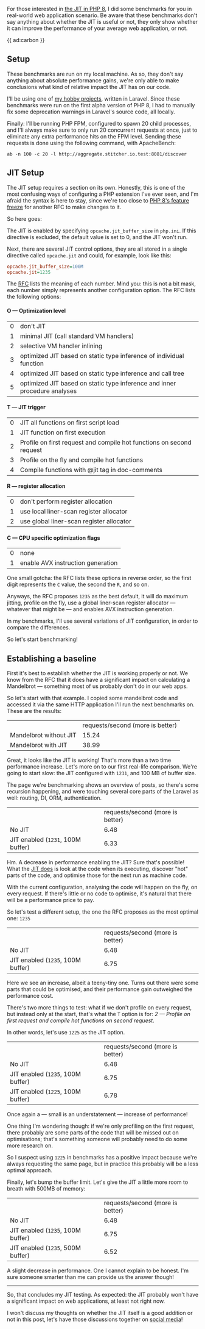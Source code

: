 For those interested in [the JIT in PHP 8](/blog/php-jit), I did some benchmarks for you in real-world web application scenario. Be aware that these benchmarks don't say anything about whether the JIT is useful or not, they only show whether it can improve the performance of your average web application, or not.

{{ ad:carbon }}

## Setup

These benchmarks are run on my local machine. As so, they don't say anything about absolute performance gains, we're only able to make conclusions what kind of relative impact the JIT has on our code.

I'll be using one of [my hobby projects](*https://github.com/brendt/aggregate.stitcher.io), written in Laravel. Since these benchmarks were run on the first alpha version of PHP 8, I had to manually fix some deprecation warnings in Laravel's source code, all locally.

Finally: I'll be running PHP FPM, configured to spawn 20 child processes, and I'll always make sure to only run 20 concurrent requests at once, just to eliminate any extra performance hits on the FPM level. Sending these requests is done using the following command, with ApacheBench:

```
ab -n 100 -c 20 -l http://aggregate.stitcher.io.test:8081/discover
``` 

## JIT Setup

The JIT setup requires a section on its own. Honestly, this is one of the most confusing ways of configuring a PHP extension I've ever seen, and I'm afraid the syntax is here to stay, since we're too close to [PHP 8's feature freeze](/blog/the-latest-php-version) for another RFC to make changes to it. 

So here goes:

The JIT is enabled by specifying `opcache.jit_buffer_size` in `php.ini`. If this directive is excluded, the default value is set to 0, and the JIT won't run.

Next, there are several JIT control options, they are all stored in a single directive called `opcache.jit` and could, for example, look like this:

```ini
opcache.jit_buffer_size=100M
opcache.jit=1235
```

The [RFC](*https://wiki.php.net/rfc/jit) lists the meaning of each number. Mind you: this is not a bit mask, each number simply represents another configuration option. The RFC lists the following options:

#### O — Optimization level

<table>
    <tr><td>0</td> <td>don't JIT</td></tr>
    <tr><td>1</td> <td>minimal JIT (call standard VM handlers)</td></tr>
    <tr><td>2</td> <td>selective VM handler inlining</td></tr>
    <tr><td>3</td> <td>optimized JIT based on static type inference of individual function</td></tr>
    <tr><td>4</td> <td>optimized JIT based on static type inference and call tree</td></tr>
    <tr><td>5</td> <td>optimized JIT based on static type inference and inner procedure analyses</td></tr>
</table>

#### T — JIT trigger

<table>
    <tr><td>0</td> <td>JIT all functions on first script load</td></tr>
    <tr><td>1</td> <td>JIT function on first execution</td></tr>
    <tr><td>2</td> <td>Profile on first request and compile hot functions on second request</td></tr>
    <tr><td>3</td> <td>Profile on the fly and compile hot functions</td></tr>
    <tr><td>4</td> <td>Compile functions with @jit tag in doc-comments</td></tr>
</table>

#### R — register allocation

<table>
    <tr><td>0</td> <td>don't perform register allocation</td></tr>
    <tr><td>1</td> <td>use local liner-scan register allocator</td></tr>
    <tr><td>2</td> <td>use global liner-scan register allocator</td></tr>
</table>

#### C — CPU specific optimization flags

<table>
    <tr><td>0</td> <td>none</td></tr>
    <tr><td>1</td> <td>enable AVX instruction generation</td></tr>
</table>

One small gotcha: the RFC lists these options in reverse order, so the first digit represents the `C` value, the second the `R`, and so on.

Anyways, the RFC proposes `1235` as the best default, it will do maximum jitting, profile on the fly, use a global liner-scan register allocator — whatever that might be — and enables AVX instruction generation. 

In my benchmarks, I'll use several variations of JIT configuration, in order to compare the differences.

So let's start benchmarking!

## Establishing a baseline

First it's best to establish whether the JIT is working properly or not. We know from the RFC that it does have a significant impact on calculating a Mandelbrot — something most of us probably don't do in our web apps. 

So let's start with that example. I copied some mandelbrot code and accessed it via the same HTTP application I'll run the next benchmarks on. These are the results:

<table>
<tr class="table-head">
    <td></td>
    <td class="right">requests/second (more is better)</td>
</tr>
<tr>
    <td>Mandelbrot without JIT</td>
    <td class="right">15.24</td>
</tr>
<tr>
    <td>Mandelbrot with JIT</td>
    <td class="right">38.99</td>
</tr>
</table> 

Great, it looks like the JIT is working! That's more than a two time performance increase. Let's more on to our first real-life comparison. We're going to start slow: the JIT configured with `1231`, and 100 MB of buffer size.

The page we're benchmarking shows an overview of posts, so there's some recursion happening, and were touching several core parts of the Laravel as well: routing, DI, ORM, authentication. 

<table>
<tr class="table-head">
    <td></td>
    <td class="right">requests/second (more is better)</td>
</tr>
<tr>
    <td>No JIT</td>
    <td class="right">6.48</td>
</tr>
<tr>
    <td>JIT enabled (<code>1231</code>, 100M buffer)</td>
    <td class="right">6.33</td>
</tr>
</table>

Hm. A decrease in performance enabling the JIT? Sure that's possible! What the [JIT does](/blog/php-jit) is look at the code when its executing, discover "hot" parts of the code, and optimise those for the next run as machine code.

With the current configuration, analysing the code will happen on the fly, on every request. If there's little or no code to optimise, it's natural that there will be a performance price to pay.

So let's test a different setup, the one the RFC proposes as the most optimal one: `1235`

<table>
<tr class="table-head">
    <td></td>
    <td class="right">requests/second (more is better)</td>
</tr>
<tr>
    <td>No JIT</td>
    <td class="right">6.48</td>
</tr>
<tr>
    <td>JIT enabled (<code>1235</code>, 100M buffer)</td>
    <td class="right">6.75</td>
</tr>
</table>

Here we see an increase, albeit a teeny-tiny one. Turns out there were some parts that could be optimised, and their performance gain outweighed the performance cost.

There's two more things to test: what if we don't profile on every request, but instead only at the start, that's what the `T` option is for: _2 — Profile on first request and compile hot functions on second request_. 

In other words, let's use `1225` as the JIT option.

<table>
<tr class="table-head">
    <td></td>
    <td class="right">requests/second (more is better)</td>
</tr>
<tr>
    <td>No JIT</td>
    <td class="right">6.48</td>
</tr>
<tr>
    <td>JIT enabled (<code>1235</code>, 100M buffer)</td>
    <td class="right">6.75</td>
</tr>
<tr>
    <td>JIT enabled (<code>1225</code>, 100M buffer)</td>
    <td class="right">6.78</td>
</tr>
</table>

Once again a — small is an understatement — increase of performance!

One thing I'm wondering though: if we're only profiling on the first request, there probably are some parts of the code that will be missed out on optimisations; that's something someone will probably need to do some more research on.

So I suspect using `1225` in benchmarks has a positive impact because we're always requesting the same page, but in practice this probably will be a less optimal approach.

Finally, let's bump the buffer limit. Let's give the JIT a little more room to breath with 500MB of memory:

<table>
<tr class="table-head">
    <td></td>
    <td class="right">requests/second (more is better)</td>
</tr>
<tr>
    <td>No JIT</td>
    <td class="right">6.48</td>
</tr>
<tr>
    <td>JIT enabled (<code>1235</code>, 100M buffer)</td>
    <td class="right">6.75</td>
</tr>
<tr>
    <td>JIT enabled (<code>1235</code>, 500M buffer)</td>
    <td class="right">6.52</td>
</tr>
</table>

A slight decrease in performance. One I cannot explain to be honest. I'm sure someone smarter than me can provide us the answer though!

---

So, that concludes my JIT testing. As expected: the JIT probably won't have a significant impact on web applications, at least not right now. 

I won't discuss my thoughts on whether the JIT itself is a good addition or not in this post, let's have those discussions together on [social media](*https://twitter.com/brendt_gd)!  
